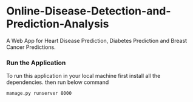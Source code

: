 # Online-Disease-Detection-and-Prediction-Analysis
A Web App for Heart Disease Prediction, Diabetes Prediction and Breast Cancer Predictions.

### Run the Application

To run this application in your local machine first install all the dependencies.
then run below command 
```bash
manage.py runserver 8000
```
